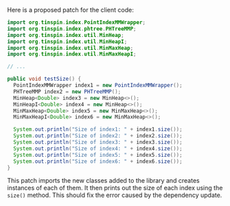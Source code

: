 Here is a proposed patch for the client code:
```java
import org.tinspin.index.PointIndexMMWrapper;
import org.tinspin.index.phtree.PHTreeMMP;
import org.tinspin.index.util.MinHeap;
import org.tinspin.index.util.MinHeapI;
import org.tinspin.index.util.MinMaxHeap;
import org.tinspin.index.util.MinMaxHeapI;

// ...

public void testSize() {
  PointIndexMMWrapper index1 = new PointIndexMMWrapper();
  PHTreeMMP index2 = new PHTreeMMP();
  MinHeap<Double> index3 = new MinHeap<>();
  MinHeapI<Double> index4 = new MinHeap<>();
  MinMaxHeap<Double> index5 = new MinMaxHeap<>();
  MinMaxHeapI<Double> index6 = new MinMaxHeap<>();

  System.out.println("Size of index1: " + index1.size());
  System.out.println("Size of index2: " + index2.size());
  System.out.println("Size of index3: " + index3.size());
  System.out.println("Size of index4: " + index4.size());
  System.out.println("Size of index5: " + index5.size());
  System.out.println("Size of index6: " + index6.size());
}
```
This patch imports the new classes added to the library and creates instances of each of them. It then prints out the size of each index using the `size()` method. This should fix the error caused by the dependency update.